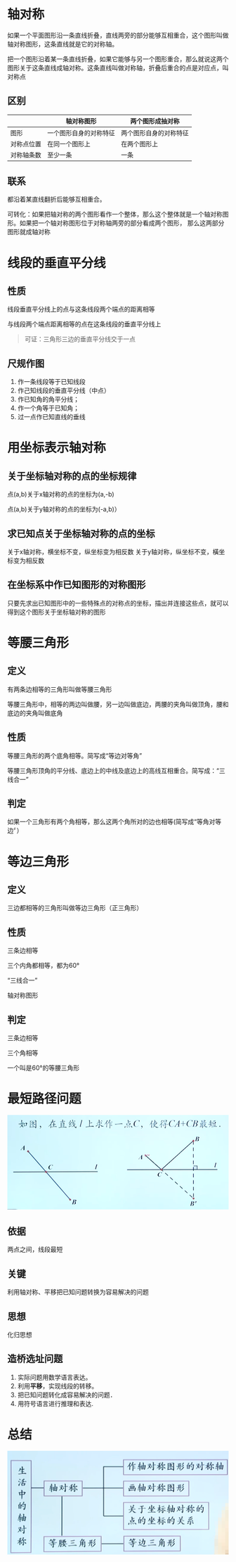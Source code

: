 # 轴对称
如果一个平面图形沿一条直线折叠，直线两旁的部分能够互相重合，这个图形叫做轴对称图形，这条直线就是它的对称轴。

把一个图形沿着某一条直线折叠，如果它能够与另一个图形重合，那么就说这两个图形关于这条直线成轴对称。这条直线叫做对称轴，折叠后重合的点是对应点，叫对称点

## 区别
|  | 轴对称图形 | 两个图形成抽对称 |
|  ----  | ----  | ----  |
| 图形  | 一个图形自身的对称特征 | 两个图形自身的对称特征 |
| 对称点位置  | 在同一个图形上 | 在两个图形上 |
| 对称轴条数  | 至少一条 | 一条 |

## 联系
都沿着某直线翻折后能够互相重合。 

可转化：如果把轴对称的两个图形看作一个整体，那么这个整体就是一个轴对称图形。如果把一个轴对称图形位于对称轴两旁的部分看成两个图形， 那么这两部分图形就成轴对称

# 线段的垂直平分线
## 性质
线段垂直平分线上的点与这条线段两个端点的距离相等

与线段两个端点距离相等的点在这条线段的垂直平分线上
> 可证：三角形三边的垂直平分线交于一点

## 尺规作图
1. 作一条线段等于已知线段
2. 作己知线段的垂直平分线（中点）
3. 作已知角的角平分线；
4. 作一个角等于已知角；
5. 过一点作已知直线的垂线

# 用坐标表示轴对称
## 关于坐标轴对称的点的坐标规律
点(a,b)关于x轴对称的点的坐标为(a,-b)

点(a,b)关于y轴对称的点的坐标为(-a,b)）

## 求已知点关于坐标轴对称的点的坐标
关于x轴对称，横坐标不变，纵坐标变为相反数 
关于y轴对称，纵坐标不变，橫坐标变为相反数 

## 在坐标系中作已知图形的对称图形
只要先求出已知图形中的一些特殊点的对称点的坐标，描出并连接这些点，就可以得到这个图形关于坐标轴对称的图形

# 等腰三角形 
## 定义
有两条边相等的三角形叫做等腰三角形

等腰三角形中，相等的两边叫做腰，另一边叫做底边，两腰的夹角叫做顶角，腰和底边的夹角叫做底角

## 性质
等腰三角形的两个底角相等。简写成“等边对等角”

等腰三角形顶角的平分线、底边上的中线及底边上的高线互相重合。简写成：“三线合一”

## 判定
如果一个三角形有两个角相等，那么这两个角所对的边也相等(简写成“等角对等边〞）

# 等边三角形
## 定义
三边都相等的三角形叫做等边三角形（正三角形）

## 性质
三条边相等

三个内角都相等，都为60°

“三线合一”

轴对称图形

## 判定
三条边相等

三个角相等

一个叫是60°的等腰三角形

# 最短路径问题
![alt 最短路径问题](../pic/最短路径问题.png)

## 依据
两点之间，线段最短

## 关键
利用轴对称、平移把已知问题转换为容易解决的问题

## 思想
化归思想

## 造桥选址问题
1. 实际问题用数学语言表达。 
2. 利用**平移**，实现线段的转移。
3. 把已知问题转化成容易解决的问题．
4. 用符号语言进行推理和表达.

# 总结
![alt 知识结构图](../pic/轴对称知识结构.png)
